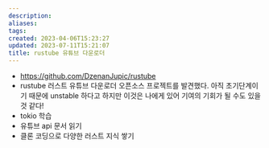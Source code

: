 ```yaml
---
description:
aliases: 
tags: 
created: 2023-04-06T15:23:27
updated: 2023-07-11T15:21:07
title: rustube 유튜브 다운로더
---
```

- https://github.com/DzenanJupic/rustube
- rustube 러스트 유튜브 다운로더 오픈소스 프로젝트를 발견했다. 아직 초기단계이기 때문에 unstable 하다고 하지만 이것은 나에게 있어 기여의 기회가 될 수도 있을 것 같다! 
- tokio 학습
- 유튜브 api 문서 읽기
- 클론 코딩으로 다양한 러스트 지식 쌓기